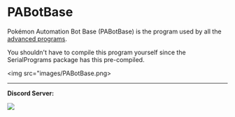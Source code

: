 # PABotBase

Pokémon Automation Bot Base (PABotBase) is the program used by all the [advanced programs](https://github.com/PokemonAutomation/SwSh-Arduino/wiki/Programs:-Advanced-List).

You shouldn't have to compile this program yourself since the SerialPrograms package has this pre-compiled.

<img src="images/PABotBase.png>

<hr>

**Discord Server:** 

[<img src="https://canary.discordapp.com/api/guilds/695809740428673034/widget.png?style=banner2">](https://discord.gg/cQ4gWxN)
